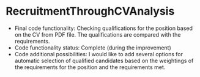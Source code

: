 # RecruitmentThroughCVAnalysis
- Final code functionality:
Checking qualifications for the position based on the CV from PDF file. The qualifications are compared with the requirements.
- Code functionality status:
Complete (during the improvement)
- Code additional possibilities:
I would like to add several options for automatic selection of qualified candidates based on the weightings of the requirements for the position and the requirements met.
